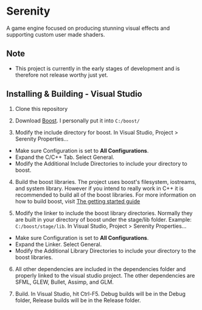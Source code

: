 # Serenity
A game engine focused on producing stunning visual effects and supporting custom user made shaders.

Note
----
* This project is currently in the early stages of development and is therefore not release worthy just yet.

Installing & Building - Visual Studio
-------------------------------------

1. Clone this repository

2. Download [Boost](http://www.boost.org/users/history/version_1_64_0.html). I personally put it into `C:/boost/`

3. Modify the include directory for boost. In Visual Studio, Project > Serenity Properties...
  - Make sure Configuration is set to **All Configurations**.
  - Expand the C/C++ Tab. Select General.
  - Modify the Additional Include Directories to include your directory to boost.

4. Build the boost libraries. The project uses boost's filesystem, iostreams, and system library. However if you intend to really work in C++ it is recommended to build all of the boost libraries. For more information on how to build boost, visit [The getting started guide](http://www.boost.org/doc/libs/1_64_0/more/getting_started/windows.html)

5. Modify the linker to include the boost library directories. Normally they are built in your directory of boost under the stage/lib folder. Example: `C:/boost/stage/lib`. In Visual Studio, Project > Serenity Properties...
  - Make sure Configuration is set to **All Configurations**.
  - Expand the Linker. Select General.
  - Modify the Additional Library Directories to include your directory to the boost libraries.

6. All other dependencies are included in the dependencies folder and properly linked to the visual studio project. The other dependencies are SFML, GLEW, Bullet, Assimp, and GLM.

7. Build. In Visual Studio, hit Ctrl-F5. Debug builds will be in the Debug folder, Release builds will be in the Release folder.
